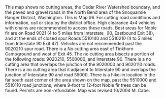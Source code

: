 This map shows no cutting areas, the Cedar River Watershed boundary, and the paved and gravel roads in the North Bend area of the Snoqualmie Ranger District, Washington.  This is Map #6. For cutting road conditions and information, call or stop by the district office. High clearance 4x4 vehicles with chains are recommended to access these roads. Best areas for Noble fir are on Road 9021 (4 to 5 miles from Interstate -90, Eastbound Exit 38), and at the ends of closed spur Roads 5510140 and 5510210 (4 to 5 miles from Interstate 90 Exit 47). Vehicles are not recommended past the 9020210 spur road. There is a No cutting area east of Tinkhorn Campground and west of Exit 45. The no cutting area bisects a portion of the following roads: 9020210, 5500000, and Interstate 90.  There is a no cutting area that overlaps the junction of the 9020000 and 9020110 roads. There is a no cutting area that it adjacent to Interstate 90 and overlaps the junction of Interstate 90 and road 55000. There is a hike-in location in the far south east corner of the area shown on the map, past the 5510000 and 5510110 road junctions, where 9-foot to 12-foot Noble fir trees can be found.  Permits are non-refundable. Map was revised 10/2004 M. Cabe.